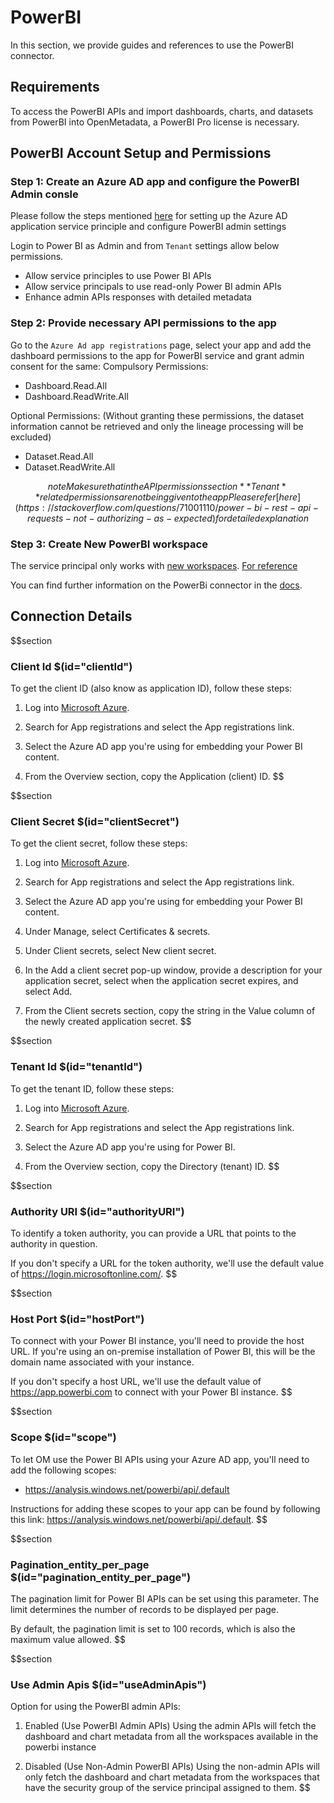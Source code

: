 # PowerBI

In this section, we provide guides and references to use the PowerBI connector.

## Requirements

To access the PowerBI APIs and import dashboards, charts, and datasets from PowerBI into OpenMetadata, a PowerBI Pro license is necessary.

## PowerBI Account Setup and Permissions

### Step 1: Create an Azure AD app and configure the PowerBI Admin consle

Please follow the steps mentioned [here](https://docs.microsoft.com/en-us/power-bi/developer/embedded/embed-service-principal) for setting up the Azure AD application service principle and configure PowerBI admin settings

Login to Power BI as Admin and from `Tenant` settings allow below permissions.
- Allow service principles to use Power BI APIs
- Allow service principals to use read-only Power BI admin APIs
- Enhance admin APIs responses with detailed metadata

### Step 2: Provide necessary API permissions to the app
Go to the `Azure Ad app registrations` page, select your app and add the dashboard permissions to the app for PowerBI service and grant admin consent for the same:
Compulsory Permissions:
- Dashboard.Read.All
- Dashboard.ReadWrite.All

Optional Permissions: (Without granting these permissions, the dataset information cannot be retrieved and only the lineage processing will be excluded)
- Dataset.Read.All
- Dataset.ReadWrite.All

$$note
Make sure that in the API permissions section **Tenant** related permissions are not being given to the app
Please refer [here](https://stackoverflow.com/questions/71001110/power-bi-rest-api-requests-not-authorizing-as-expected) for detailed explanation
$$

### Step 3: Create New PowerBI workspace
The service principal only works with [new workspaces](https://docs.microsoft.com/en-us/power-bi/collaborate-share/service-create-the-new-workspaces).
[For reference](https://community.powerbi.com/t5/Service/Error-while-executing-Get-dataset-call-quot-API-is-not/m-p/912360#M85711)

You can find further information on the PowerBi connector in the [docs](https://docs.open-metadata.org/connectors/dashboard/powerbi).

## Connection Details

$$section
### Client Id $(id="clientId")

To get the client ID (also know as application ID), follow these steps:

1. Log into [Microsoft Azure](https://ms.portal.azure.com/#allservices).

2. Search for App registrations and select the App registrations link.

3. Select the Azure AD app you're using for embedding your Power BI content.

4. From the Overview section, copy the Application (client) ID.
$$

$$section
### Client Secret $(id="clientSecret")

To get the client secret, follow these steps:

1. Log into [Microsoft Azure](https://ms.portal.azure.com/#allservices).

2. Search for App registrations and select the App registrations link.

3. Select the Azure AD app you're using for embedding your Power BI content.

4. Under Manage, select Certificates & secrets.

5. Under Client secrets, select New client secret.

6. In the Add a client secret pop-up window, provide a description for your application secret, select when the application secret expires, and select Add.

7. From the Client secrets section, copy the string in the Value column of the newly created application secret.
$$

$$section
### Tenant Id $(id="tenantId")

To get the tenant ID, follow these steps:

1. Log into [Microsoft Azure](https://ms.portal.azure.com/#allservices).

2. Search for App registrations and select the App registrations link.

3. Select the Azure AD app you're using for Power BI.

4. From the Overview section, copy the Directory (tenant) ID.
$$

$$section
### Authority URI $(id="authorityURI")

To identify a token authority, you can provide a URL that points to the authority in question.

If you don't specify a URL for the token authority, we'll use the default value of https://login.microsoftonline.com/.
$$

$$section
### Host Port $(id="hostPort")

To connect with your Power BI instance, you'll need to provide the host URL. If you're using an on-premise installation of Power BI, this will be the domain name associated with your instance.

If you don't specify a host URL, we'll use the default value of https://app.powerbi.com to connect with your Power BI instance.
$$

$$section
### Scope $(id="scope")

To let OM use the Power BI APIs using your Azure AD app, you'll need to add the following scopes:
- https://analysis.windows.net/powerbi/api/.default

Instructions for adding these scopes to your app can be found by following this link: https://analysis.windows.net/powerbi/api/.default.
$$

$$section
### Pagination_entity_per_page $(id="pagination_entity_per_page")

The pagination limit for Power BI APIs can be set using this parameter. The limit determines the number of records to be displayed per page.

By default, the pagination limit is set to 100 records, which is also the maximum value allowed.
$$

$$section
### Use Admin Apis $(id="useAdminApis")

Option for using the PowerBI admin APIs:
1. Enabled (Use PowerBI Admin APIs)
Using the admin APIs will fetch the dashboard and chart metadata from all the workspaces available in the powerbi instance

2. Disabled (Use Non-Admin PowerBI APIs)
Using the non-admin APIs will only fetch the dashboard and chart metadata from the workspaces that have the security group of the service principal assigned to them.
$$

